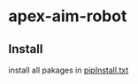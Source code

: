 # apex-aim-robot

## Install 
install all pakages in [pipInstall.txt]([https://www.mdeditor.tw/](https://github.com/yuan-0816/apex-aim-robot/blob/main/pipInstall.txt)https://github.com/yuan-0816/apex-aim-robot/blob/main/pipInstall.txt)


